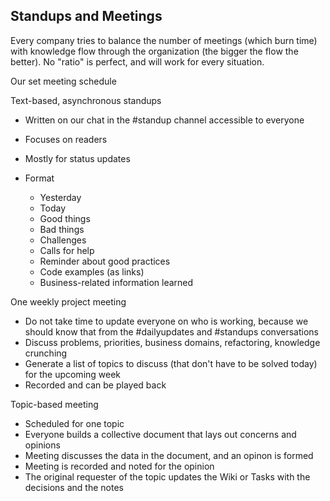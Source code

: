 ## Standups and Meetings

Every company tries to balance the number of meetings \(which burn time\) with knowledge flow through the organization \(the bigger the flow the better\). No "ratio" is perfect, and will work for every situation.

Our set meeting schedule

Text-based, asynchronous standups

* Written on our chat in the \#standup channel accessible to everyone
* Focuses on readers
* Mostly for status updates
* Format

  * Yesterday
  * Today
  * Good things
  * Bad things
  * Challenges
  * Calls for help
  * Reminder about good practices
  * Code examples \(as links\)
  * Business-related information learned

One weekly project meeting

* Do not take time to update everyone on who is working, because we should know that from the \#dailyupdates and \#standups conversations
* Discuss problems, priorities, business domains, refactoring, knowledge crunching
* Generate a list of topics to discuss \(that don't have to be solved today\) for the upcoming week
* Recorded and can be played back

Topic-based meeting

* Scheduled for one topic
* Everyone builds a collective document that lays out concerns and opinions
* Meeting discusses the data in the document, and an opinon is formed
* Meeting is recorded and noted for the opinion
* The original requester of the topic updates the Wiki or Tasks with the decisions and the notes



